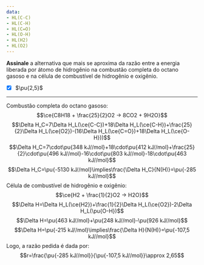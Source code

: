 ```yaml
---
data:
- HL(C-C)
- HL(C-H)
- HL(C=O)
- HL(O-H)
- HL(H2)
- HL(O2)
---
```


**Assinale** a alternativa que mais se aproxima da razão entre a energia liberada por átomo de hidrogênio na combustão completa do octano gasoso e na célula de combustível de hidrogênio e oxigênio.

- [x] $\pu{2,5}$    

---

Combustão completa do octano gasoso:
$$\ce{C8H18 + \frac{25}{2}O2 -> 8CO2 + 9H2O}$$
$$\Delta H_C=7\Delta H_L(\ce{C-C})+18\Delta H_L(\ce{C-H})+\frac{25}{2}\Delta H_L(\ce{O2})-(16\Delta H_L(\ce{C=O})+18\Delta H_L(\ce{O-H}))$$
$$\Delta H_C=7\cdot\pu{348 kJ//mol}+18\cdot\pu{412 kJ//mol}+\frac{25}{2}\cdot\pu{496 kJ//mol}-16\cdot\pu{803 kJ//mol}-18\cdot\pu{463 kJ//mol}$$
$$\Delta H_C=\pu{-5130 kJ//mol}\implies\frac{\Delta H_C}{N(H)}=\pu{-285 kJ//mol}$$
Célula de combustível de hidrogênio e oxigênio:
$$\ce{H2 + \frac{1}{2}O2 -> H2O}$$
$$\Delta H=\Delta H_L(\ce{H2})+\frac{1}{2}\Delta H_L(\ce{O2})-2\Delta H_L(\pu{O-H})$$
$$\Delta H=\pu{463 kJ//mol}+\pu{248 kJ//mol}-\pu{926 kJ//mol}$$
$$\Delta H=\pu{-215 kJ//mol}\implies\frac{\Delta H}{N(H)}=\pu{-107,5 kJ//mol}$$
Logo, a razão pedida é dada por:
$$r=\frac{\pu{-285 kJ//mol}}{\pu{-107,5 kJ//mol}}\approx 2,65$$

